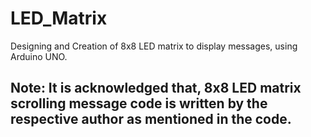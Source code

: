 # LED_Matrix
 Designing and Creation of 8x8 LED matrix to display messages, using Arduino UNO.
 ## Note: It is acknowledged that, 8x8 LED matrix scrolling message code is written by the respective author as mentioned in the code. 
